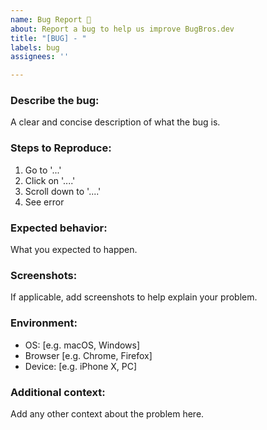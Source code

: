 ```yaml
---
name: Bug Report 🐞
about: Report a bug to help us improve BugBros.dev
title: "[BUG] - "
labels: bug
assignees: ''

---
```


### Describe the bug:
A clear and concise description of what the bug is.

### Steps to Reproduce:
1. Go to '...'
2. Click on '....'
3. Scroll down to '....'
4. See error

### Expected behavior:
What you expected to happen.

### Screenshots:
If applicable, add screenshots to help explain your problem.

### Environment:
- OS: [e.g. macOS, Windows]
- Browser [e.g. Chrome, Firefox]
- Device: [e.g. iPhone X, PC]

### Additional context:
Add any other context about the problem here.

